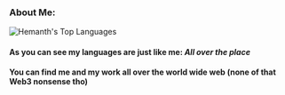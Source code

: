 ### About Me:
![Hemanth's Top Languages](https://github-readme-stats.vercel.app/api/top-langs/?username=hemanthy1&theme=gotham&show_icons=true&hide_border=true&layout=compact)

#### As you can see my languages are just like me: *All over the place*
#### You can find me and my work all over the world wide web (none of that Web3 nonsense tho)
<!--
**hemanthy1/hemanthy1** is a ✨ _special_ ✨ repository because its `README.md` (this file) appears on your GitHub profile.

Here are some ideas to get you started:

- 🔭 I’m currently working on ...
- 🌱 I’m currently learning ...
- 👯 I’m looking to collaborate on ...
- 🤔 I’m looking for help with ...
- 💬 Ask me about ...
- 📫 How to reach me: ...
- 😄 Pronouns: ...
- ⚡ Fun fact: ...
-->
